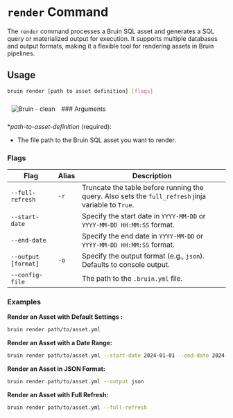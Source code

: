 # `render` Command

The `render` command processes a Bruin SQL asset and generates a SQL query or materialized output for execution. 
It supports multiple databases and output formats, making it a flexible tool for rendering assets in Bruin pipelines.

## Usage

```bash
bruin render [path to asset definition] [flags]
```
<img alt="Bruin - clean" src="/render.gif" style="margin: 10px;" />
### Arguments

**path-to-asset-definition* (required):
- The file path to the Bruin SQL asset you want to render.


### Flags

| Flag               | Alias | Description                                                           |
|--------------------|-------|-----------------------------------------------------------------------|
| `--full-refresh`   | `-r`  | Truncate the table before running the query. Also sets the `full_refresh` jinja variable to `True`. |
| `--start-date`     |       | Specify the start date in `YYYY-MM-DD` or `YYYY-MM-DD HH:MM:SS` format.|
| `--end-date`       |       | Specify the end date in `YYYY-MM-DD` or `YYYY-MM-DD HH:MM:SS` format. |
| `--output [format]`| `-o`  | Specify the output format (e.g., `json`). Defaults to console output.  |
| `--config-file`    |       | The path to the `.bruin.yml` file. |


### Examples

**Render an Asset with Default Settings :**

```bash
bruin render path/to/asset.yml
```
**Render an Asset with a Date Range:**
```bash
bruin render path/to/asset.yml --start-date 2024-01-01 --end-date 2024-01-31
```
**Render an Asset in JSON Format:**
```bash
bruin render path/to/asset.yml --output json
```
**Render an Asset with Full Refresh:**
```bash
bruin render path/to/asset.yml --full-refresh
```
